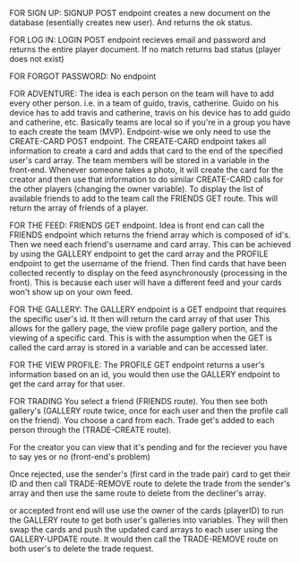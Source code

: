FOR SIGN UP:
SIGNUP POST endpoint creates a new document on the database (esentially creates new user). And returns the ok status.

FOR LOG IN:
LOGIN POST endpoint recieves email and password and returns the entire player document. If no match returns bad status (player does not exist)

FOR FORGOT PASSWORD:
No endpoint

FOR ADVENTURE:
The idea is each person on the team will have to add every other person. i.e. in a team of guido, travis, catherine. Guido on his device has to add travis and catherine, travis on his device has to add guido and catherine, etc. Basically teams are local so if you're in a group you have to each create the team (MVP). Endpoint-wise we only need to use the CREATE-CARD POST endpoint. The CREATE-CARD endpoint takes all information to create a card and adds that card to the end of the specified user's card array.
The team members will be stored in a variable in the front-end. Whenever someone takes a photo, it will create the card for the creator and then use that information to do similar CREATE-CARD calls for the other players (changing the owner variable).
To display the list of available friends to add to the team call the FRIENDS GET route. This will return the array of friends of a player.

FOR THE FEED:
FRIENDS GET endpoint. Idea is front end can call the FRIENDS endpoint which returns the friend array which is composed of id's. Then we need each friend's username and card array. This can be achieved by using the GALLERY endpoint to get the card array and the PROFILE endpoint to get the username of the friend.
Then find cards that have been collected recently to display on the feed asynchronously (processing in the front).
This is because each user will have a different feed and your cards won't show up on your own feed.

FOR THE GALLERY:
The GALLERY endpoint is a GET endpoint that requires the specific user's id. It then will return the card array of that user
This allows for the gallery page, the view profile page gallery portion, and the viewing of a specific card. This is with the assumption when the GET is called the card array is stored in a variable and can be accessed later.

FOR THE VIEW PROFILE:
The PROFILE GET endpoint returns a user's information based on an id, you would then use the GALLERY endpoint to get the card array for that user.

FOR TRADING
You select a friend (FRIENDS route). You then see both gallery's (GALLERY route twice, once for each user and then the profile call on the friend). You choose a card from each. Trade get's added to each person through the (TRADE-CREATE route).

For the creator you can view that it's pending and for the reciever you have to say yes or no (front-end's problem)

Once rejected, use the sender's (first card in the trade pair) card to get their ID and then call TRADE-REMOVE route to delete the trade from the sender's array and then use the same route to delete from the decliner's array.

or accepted front end will use use the owner of the cards (playerID) to run the GALLERY route to get both user's galleries into variables. They will then swap the cards and push the updated card arrays to each user using the GALLERY-UPDATE route.
It would then call the TRADE-REMOVE route on both user's to delete the trade request.
